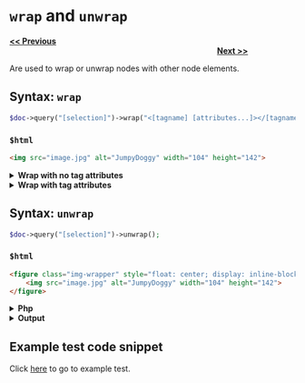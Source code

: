 # `wrap` and `unwrap`

<a href="start.md"><b><< Previous</b></a>
&emsp;&emsp;&emsp;&emsp;&emsp;&emsp;&emsp;
&emsp;&emsp;&emsp;&emsp;&emsp;&emsp;&emsp;
&emsp;&emsp;&emsp;&emsp;&emsp;&emsp;&emsp;
&emsp;&emsp;&emsp;&emsp;&emsp;&emsp;&emsp;
&emsp;&emsp;&emsp;&emsp;&emsp;&emsp;&emsp;
&emsp;&emsp;&emsp;&emsp;&emsp;&emsp;&emsp;
&emsp;&emsp;&emsp;&emsp;&emsp;&emsp;&emsp;
&emsp;&emsp;&emsp;&emsp;
<a href="start.md"><b>Next >></b></a>

Are used to wrap or unwrap nodes with other node elements.

## Syntax: `wrap`

```php
$doc->query("[selection]")->wrap("<[tagname] [attributes...]></[tagname]>");
```
### `$html` 

```html
<img src="image.jpg" alt="JumpyDoggy" width="104" height="142">
```
<details><summary><b>Wrap with no tag attributes</b></summary>

Php
```php
<?php
include "../src/webscraper.php";
$doc = new WebScraper();
$doc->loadHTML($html);

$doc->query("img[src='image.jpg']")->wrap("<figure></figure>");
// also possible: $doc->query("img[src='image.jpg']")->wrap("figure");

$doc->output();
```

Output
```html
<figure>
    <img src="image.jpg" alt="JumpyDoggy" width="104" height="142">
</figure>
```
</details>

<details><summary><b>Wrap with tag attributes</b></summary>

Php
```php
<?php
include "../src/webscraper.php";
$doc = new WebScraper();
$doc->loadHTML($html);

$doc->query("img[src='image.jpg']")->wrap('<figure class="img-wrapper" style="float: center; display: inline-block;"></figure>');

$doc->output();
```

Output
```html
<figure class="img-wrapper" style="float: center; display: inline-block;">
    <img src="image.jpg" alt="JumpyDoggy" width="104" height="142">
</figure>
```
</details>


## Syntax: `unwrap`

```php
$doc->query("[selection]")->unwrap();
```
### `$html` 

```html
<figure class="img-wrapper" style="float: center; display: inline-block;">
    <img src="image.jpg" alt="JumpyDoggy" width="104" height="142">
</figure>
```
<details><summary><b>Php</b></summary>

```php
<?php
include "../src/webscraper.php";
$doc = new WebScraper();
$doc->loadHTML($html);

$doc->query("img[src='image.jpg']")->unwrap();

$doc->output();
```

</details>


<details><summary><b>Output</b></summary>

```html
<img src="image.jpg" alt="JumpyDoggy" width="104" height="142">
```

</details>

## Example test code snippet

Click [here](../examples/example_wrap_unwrap.php) to go to example test.
